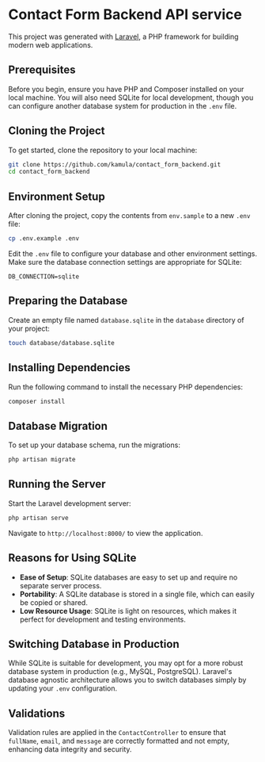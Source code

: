 # Contact Form Backend API service

This project was generated with [Laravel](https://laravel.com), a PHP framework for building modern web applications.

## Prerequisites

Before you begin, ensure you have PHP and Composer installed on your local machine. You will also need SQLite for local development, though you can configure another database system for production in the `.env` file.

## Cloning the Project

To get started, clone the repository to your local machine:

```bash
git clone https://github.com/kamula/contact_form_backend.git
cd contact_form_backend
```

## Environment Setup

After cloning the project, copy the contents from `env.sample` to a new `.env` file:

```bash
cp .env.example .env
```

Edit the `.env` file to configure your database and other environment settings. Make sure the database connection settings are appropriate for SQLite:

```
DB_CONNECTION=sqlite
```

## Preparing the Database

Create an empty file named `database.sqlite` in the `database` directory of your project:

```bash
touch database/database.sqlite
```

## Installing Dependencies

Run the following command to install the necessary PHP dependencies:

```bash
composer install
```

## Database Migration

To set up your database schema, run the migrations:

```bash
php artisan migrate
```

## Running the Server

Start the Laravel development server:

```bash
php artisan serve
```

Navigate to `http://localhost:8000/` to view the application.


## Reasons for Using SQLite 

- **Ease of Setup**: SQLite databases are easy to set up and require no separate server process.
- **Portability**: A SQLite database is stored in a single file, which can easily be copied or shared.
- **Low Resource Usage**: SQLite is light on resources, which makes it perfect for development and testing environments.

## Switching Database in Production

While SQLite is suitable for development, you may opt for a more robust database system in production (e.g., MySQL, PostgreSQL). Laravel's database agnostic architecture allows you to switch databases simply by updating your `.env` configuration.

## Validations

Validation rules are applied in the `ContactController` to ensure that `fullName`, `email`, and `message` are correctly formatted and not empty, enhancing data integrity and security.
```

